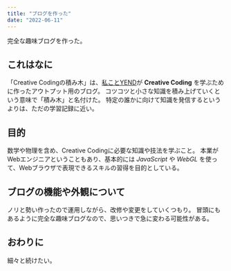 ```yaml
---
title: "ブログを作った"
date: "2022-06-11"
---
```


完全な趣味ブログを作った。

## これはなに

「Creative Codingの積み木」は、[私ことYEND](https://twitter.com/yend724)が **Creative Coding** を学ぶために作ったアウトプット用のブログ。
コツコツと小さな知識を積み上げていくという意味で「積み木」と名付けた。
特定の誰かに向けて知識を発信するというよりは、ただの学習記録に近い。

## 目的

数学や物理を含め、Creative Codingに必要な知識や技法を学ぶこと。
本業がWebエンジニアということもあり、基本的には *JavaScript* や *WebGL* を使って、Webブラウザで表現できるスキルの習得を目的としている。

## ブログの機能や外観について

ノリと勢い作ったので運用しながら、改修や変更をしていくつもり。
冒頭にもあるように完全な趣味ブログなので、思いつきで急に変わる可能性がある。

## おわりに

細々と続けたい。
